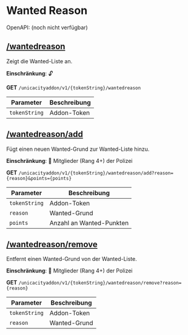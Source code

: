 # Wanted Reason

OpenAPI: (noch nicht verfügbar)

## [/wantedreason](https://rettichlp.de:8443/unicacityaddon/v1/dhgpsklnag2354668ec1d905xcv34d9bdee4b877/wantedreason)

Zeigt die Wanted-Liste an.

**Einschränkung**: 🔓

**GET** `/unicacityaddon/v1/{tokenString}/wantedreason`

| Parameter     | Beschreibung |
|---------------|--------------|
| `tokenString` | Addon-Token  |

## [/wantedreason/add](https://rettichlp.de:8443/unicacityaddon/v1/dhgpsklnag2354668ec1d905xcv34d9bdee4b877/wantedreason/add?reason=Test-Grund&points=20)

Fügt einen neuen Wanted-Grund zur Wanted-Liste hinzu.

**Einschränkung**: 🔐 Mitglieder (Rang 4+) der Polizei

**GET** `/unicacityaddon/v1/{tokenString}/wantedreason/add?reason={reason}&points={points}`

| Parameter     | Beschreibung             |
|---------------|--------------------------|
| `tokenString` | Addon-Token              |
| `reason`      | Wanted-Grund             |
| `points`      | Anzahl an Wanted-Punkten |

## [/wantedreason/remove](https://rettichlp.de:8443/unicacityaddon/v1/dhgpsklnag2354668ec1d905xcv34d9bdee4b877/wantedreason/remove?reason=Test-Grund)

Entfernt einen Wanted-Grund von der Wanted-Liste.

**Einschränkung**: 🔐 Mitglieder (Rang 4+) der Polizei

**GET** `/unicacityaddon/v1/{tokenString}/wantedreason/remove?reason={reason}`

| Parameter     | Beschreibung |
|---------------|--------------|
| `tokenString` | Addon-Token  |
| `reason`      | Wanted-Grund |
